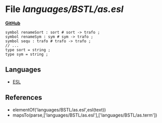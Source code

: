 # File _languages/BSTL/as.esl_
**[GitHub](https://github.com/softlang/yas/blob/master/languages/BSTL/as.esl)**
```
symbol renameSort : sort # sort -> trafo ;
symbol renameSym : sym # sym -> trafo ;
symbol sequ : trafo # trafo -> trafo ;
// ...
type sort = string ;
type sym = string ;
```

## Languages
* [ESL](../languages/ESL.md)

## References
* elementOf('languages/BSTL/as.esl',esl(text))
* mapsTo(parse,['languages/BSTL/as.esl'],['languages/BSTL/as.term'])

